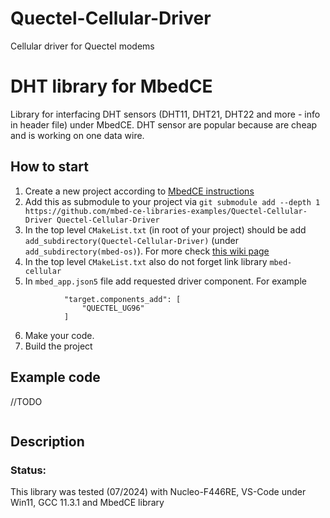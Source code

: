 # Quectel-Cellular-Driver
Cellular driver for Quectel modems

# DHT library for MbedCE

Library for interfacing DHT sensors (DHT11, DHT21, DHT22 and more - info in header file) under MbedCE. DHT sensor are popular because are cheap and is working on one data wire.

## How to start
1. Create a new project according to [MbedCE instructions](https://github.com/mbed-ce/mbed-os/wiki)
2. Add this as submodule to your project via `git submodule add --depth 1 https://github.com/mbed-ce-libraries-examples/Quectel-Cellular-Driver Quectel-Cellular-Driver`
3. In the top level `CMakeList.txt` (in root of your project) should be add `add_subdirectory(Quectel-Cellular-Driver)` (under `add_subdirectory(mbed-os)`). For more check [this wiki page](https://github.com/mbed-ce/mbed-os/wiki/MbedOS-configuration#libraries-in-your-application)
4. In the top level `CMakeList.txt` also do not forget link library `mbed-cellular`
5. In `mbed_app.json5` file add requested driver component. For example
```
			"target.components_add": [
                "QUECTEL_UG96"
            ]
```
6. Make your code.
7. Build the project

## Example code
//TODO
```
```
## Description

### Status:
This library was tested (07/2024) with Nucleo-F446RE, VS-Code under Win11, GCC 11.3.1 and MbedCE library

